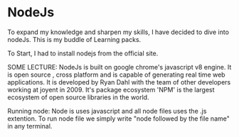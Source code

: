 # NodeJs
To expand my knowledge and sharpen my skills, I have decided to dive into nodeJs.  This is my buddle of Learning packs.

To Start, I had to install nodejs from the official site.

SOME LECTURE:
NodeJs is built on google chrome's javascript v8 engine. It is open source , cross platform and is capable of generating real time web applications. It is developed by Ryan Dahl with the team of other developers working at joyent in 2009. It's package ecosystem 'NPM' is the largest ecosystem of open source libraries in the world.

Running node:
Node is uses javascript and all node files uses the .js extention.
To run node file we simply write "node followed by the file name" in any terminal. 